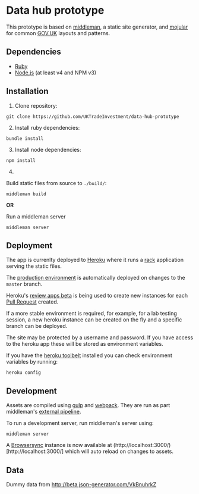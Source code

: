 # Data hub prototype

This prototype is based on [middleman](https://middlemanapp.com/), a static site generator, and [mojular](https://github.com/mojular) for common [GOV.UK](https://gov.uk/) layouts and patterns.

## Dependencies

* [Ruby](https://www.ruby-lang.org/en/)
* [Node.js](https://nodejs.org/en/) (at least v4 and NPM v3)

## Installation

1. Clone repository:

  ```
  git clone https://github.com/UKTradeInvestment/data-hub-prototype
  ```

2. Install ruby dependencies:

  ```
  bundle install
  ```

3. Install node dependencies:

  ```
  npm install
  ```

4.
  Build static files from source to `./build/`:

  ```
  middleman build
  ```

  **OR**

  Run a middleman server

  ```
  middleman server
  ```

## Deployment

The app is currenlty deployed to [Heroku](http://heroku.com/) where it runs a [rack](http://rack.github.io/) application serving the static files.

The [production environment](https://data-hub-prototype.herokuapp.com/) is automatically deployed on changes to the `master` branch.

Heroku's [review apps beta](https://blog.heroku.com/archives/2015/5/19/heroku_review_apps_beta) is being used to create new instances for each [Pull Request](https://help.github.com/articles/using-pull-requests/) created.

If a more stable environment is required, for example, for a lab testing session, a new heroku instance can be created on the fly and a specific branch can be deployed.

The site may be protected by a username and password. If you have access to the heroku app these will be stored as environment variables.

If you have the [heroku toolbelt](https://toolbelt.heroku.com/) installed you can check environment variables by running:

```
heroku config
```

## Development

Assets are compiled using [gulp](http://gulpjs.com/) and [webpack](https://webpack.github.io/). They are run as part middleman's [external pipeline](https://middlemanapp.com/advanced/external-pipeline/).

To run a development server, run middleman's server using:

```
middleman server
```

A [Browsersync](https://www.browsersync.io/) instance is now available at (http://localhost:3000/)[http://localhost:3000/] which will auto reload on changes to assets.

## Data
Dummy data from http://beta.json-generator.com/VkBnuhrkZ
